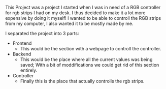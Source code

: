 This Project was a project I started when I was in need of a RGB controller for rgb strips I had on my desk. I thus decided to make it a lot more expensive by doing it myself!
I wanted to be able to controll the RGB strips from my computer, I also wanted it to be mostly made by me.

I separated the project into 3 parts:
* Frontend
  * This would be the section with a webpage to controll the controller. 
* Backend
  * This would be the place where all the current values was being saved; With a bit of moddifications we could get rid of this section entirely.
* Controller
  * Finally this is the place that actually controlls the rgb strips.
